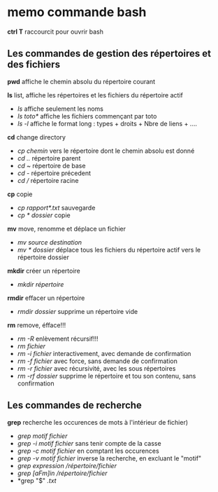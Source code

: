 # memo commande bash

**ctrl T** raccourcit pour ouvrir bash

## Les commandes de gestion des répertoires et des fichiers 

**pwd** affiche le chemin absolu du répertoire courant

**ls** list, affiche les répertoires et les fichiers du répertoire actif
  * *ls* affiche seulement les noms
  * _ls toto*_ affiche les fichiers commençant par toto
  * *ls -l* affiche le format long : types + droits + Nbre de liens + ....

**cd** change directory
  * *cp chemin* vers le répertoire dont le chemin absolu est donné
  * *cd ..* répertoire parent
  * _cd ~_ répertoire de base
  * *cd -* répertoire précedent
  * *cd /* répertoire racine
  
**cp** copie
  * _cp rapport*.txt_ sauvegarde
  * _cp  * dossier_ copie

**mv** move, renomme et déplace un fichier
  * *mv source destination*
  * _mv * dossier_ déplace tous les fichiers du répertoire actif vers le répertoire
dossier

**mkdir** créer un répertoire
 * *mkdir répertoire*

**rmdir** effacer un répertoire
 * *rmdir dossier* supprime un répertoire vide

**rm** remove, éfface!!!
 * *rm -R* enlèvement récursif!!!
 * *rm fichier*
 * *rm -i fichier* interactivement, avec demande de confirmation
 * *rm -f fichier* avec force, sans demande de confirmation
 * *rm -r fichier* avec récursivité, avec les sous répertoires
 * *rm -rf dossier* supprime le répertoire et tou son contenu, sans confirmation

## Les commandes de recherche

**grep** recherche les occurences de mots à l'intérieur de fichier)
 * *grep motif fichier*
 * *grep -i motif fichier* sans tenir compte de la casse
 * *grep -c motif fichier* en comptant les occurences
 * *grep -v motif fichier*  inverse la recherche, en excluant le "motif"
 * *grep expression /répertoire/fichier*
 * *grep [aFm]in /répertoire/fichier*
 * *grep "\$" *.txt*